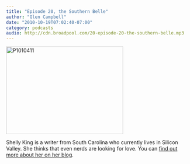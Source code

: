 ```yaml
---
title: "Episode 20, the Southern Belle"
author: "Glen Campbell"
date: "2010-10-19T07:02:40-07:00"
category: podcasts
audio: http://cdn.broadpool.com/20-episode-20-the-southern-belle.mp3
---
```


<a href="http://www.flickr.com/photos/gecampbell/8586902372/" title="P1010411 by gecampbell, on Flickr"><img src="http://farm9.staticflickr.com/8392/8586902372_176bca1248_n.jpg" width="320" height="240" alt="P1010411"></a>

Shelly King is a writer from South Carolina who currently lives in Silicon Valley. She thinks that even nerds are looking for love. You can [find out more about her on her blog](http://shellyking.com/).
